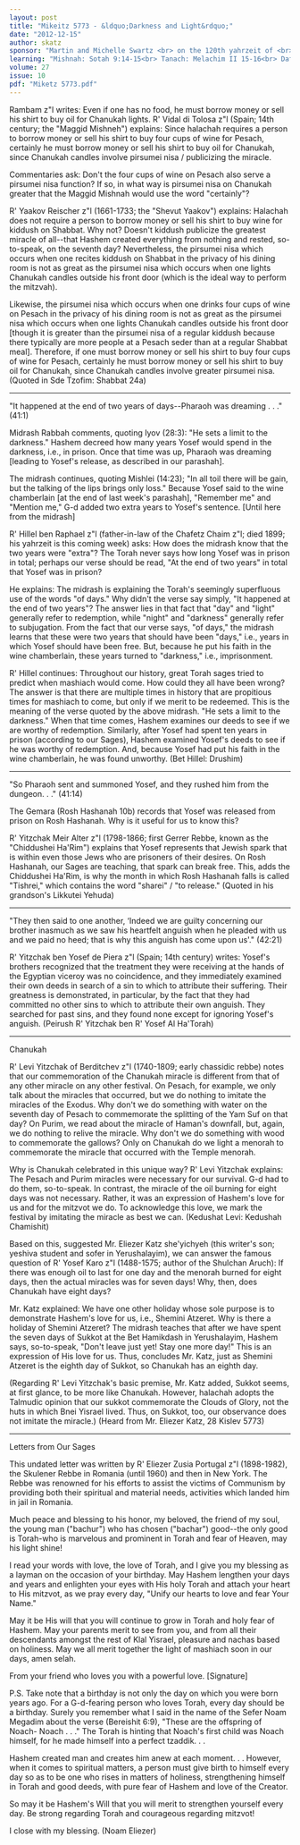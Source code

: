 ```yaml
---
layout: post
title: "Mikeitz 5773 - &ldquo;Darkness and Light&rdquo;"
date: "2012-12-15"
author: skatz
sponsor: "Martin and Michelle Swartz <br> on the 120th yahrzeit of <br> Martin's great-great-grandfather <br> Jacob Oesterreicher (1826-1892) <br>&nbsp;&nbsp;&nbsp;<br>The Vogel family <br> on the yahrzeit of <br> mother and grandmother <br> Miriam bat Yehuda Leib a\"h (Mary Kalkstein)"
learning: "Mishnah: Sotah 9:14-15<br> Tanach: Melachim II 15-16<br> Daf Yomi (Bavli): Shabbat 73<br> Halachah: Mishnah Berurah 165:1-166:1"
volume: 27
issue: 10
pdf: "Miketz 5773.pdf"
---
```


Rambam z"l writes: Even if one has no food, he must borrow money or sell his shirt to buy oil for Chanukah lights. R' Vidal di Tolosa z"l (Spain; 14th century; the "Maggid Mishneh") explains: Since halachah requires a person to borrow money or sell his shirt to buy four cups of wine for Pesach, certainly he must borrow money or sell his shirt to buy oil for Chanukah, since Chanukah candles involve pirsumei nisa / publicizing the miracle.

Commentaries ask: Don't the four cups of wine on Pesach also serve a pirsumei nisa function? If so, in what way is pirsumei nisa on Chanukah greater that the Maggid Mishnah would use the word "certainly"?

R' Yaakov Reischer z"l (1661-1733; the "Shevut Yaakov") explains: Halachah does not require a person to borrow money or sell his shirt to buy wine for kiddush on Shabbat. Why not? Doesn't kiddush publicize the greatest miracle of all--that Hashem created everything from nothing and rested, so-to-speak, on the seventh day? Nevertheless, the pirsumei nisa which occurs when one recites kiddush on Shabbat in the privacy of his dining room is not as great as the pirsumei nisa which occurs when one lights Chanukah candles outside his front door (which is the ideal way to perform the mitzvah).

Likewise, the pirsumei nisa which occurs when one drinks four cups of wine on Pesach in the privacy of his dining room is not as great as the pirsumei nisa which occurs when one lights Chanukah candles outside his front door \[though it is greater than the pirsumei nisa of a regular kiddush because there typically are more people at a Pesach seder than at a regular Shabbat meal\]. Therefore, if one must borrow money or sell his shirt to buy four cups of wine for Pesach, certainly he must borrow money or sell his shirt to buy oil for Chanukah, since Chanukah candles involve greater pirsumei nisa. (Quoted in Sde Tzofim: Shabbat 24a)

********

"It happened at the end of two years of days--Pharaoh was dreaming . . ." (41:1)

Midrash Rabbah comments, quoting Iyov (28:3): "He sets a limit to the darkness." Hashem decreed how many years Yosef would spend in the darkness, i.e., in prison. Once that time was up, Pharaoh was dreaming \[leading to Yosef's release, as described in our parashah\].

The midrash continues, quoting Mishlei (14:23); "In all toil there will be gain, but the talking of the lips brings only loss." Because Yosef said to the wine chamberlain \[at the end of last week's parashah\], "Remember me" and "Mention me," G-d added two extra years to Yosef's sentence. \[Until here from the midrash\]

R' Hillel ben Raphael z"l (father-in-law of the Chafetz Chaim z"l; died 1899; his yahrzeit is this coming week) asks: How does the midrash know that the two years were "extra"? The Torah never says how long Yosef was in prison in total; perhaps our verse should be read, "At the end of two years" in total that Yosef was in prison?

He explains: The midrash is explaining the Torah's seemingly superfluous use of the words "of days." Why didn't the verse say simply, "It happened at the end of two years"? The answer lies in that fact that "day" and "light" generally refer to redemption, while "night" and "darkness" generally refer to subjugation. From the fact that our verse says, "of days," the midrash learns that these were two years that should have been "days," i.e., years in which Yosef should have been free. But, because he put his faith in the wine chamberlain, these years turned to "darkness," i.e., imprisonment.

R' Hillel continues: Throughout our history, great Torah sages tried to predict when mashiach would come. How could they all have been wrong? The answer is that there are multiple times in history that are propitious times for mashiach to come, but only if we merit to be redeemed. This is the meaning of the verse quoted by the above midrash. "He sets a limit to the darkness." When that time comes, Hashem examines our deeds to see if we are worthy of redemption. Similarly, after Yosef had spent ten years in prison (according to our Sages), Hashem examined Yosef's deeds to see if he was worthy of redemption. And, because Yosef had put his faith in the wine chamberlain, he was found unworthy. (Bet Hillel: Drushim)

********

"So Pharaoh sent and summoned Yosef, and they rushed him from the dungeon. . ." (41:14)

The Gemara (Rosh Hashanah 10b) records that Yosef was released from prison on Rosh Hashanah. Why is it useful for us to know this?

R' Yitzchak Meir Alter z"l (1798-1866; first Gerrer Rebbe, known as the "Chiddushei Ha'Rim") explains that Yosef represents that Jewish spark that is within even those Jews who are prisoners of their desires. On Rosh Hashanah, our Sages are teaching, that spark can break free. This, adds the Chiddushei Ha'Rim, is why the month in which Rosh Hashanah falls is called "Tishrei," which contains the word "sharei" / "to release." (Quoted in his grandson's Likkutei Yehuda)

********

"They then said to one another, &lsquo;Indeed we are guilty concerning our brother inasmuch as we saw his heartfelt anguish when he pleaded with us and we paid no heed; that is why this anguish has come upon us'." (42:21)

R' Yitzchak ben Yosef de Piera z"l (Spain; 14th century) writes: Yosef's brothers recognized that the treatment they were receiving at the hands of the Egyptian viceroy was no coincidence, and they immediately examined their own deeds in search of a sin to which to attribute their suffering. Their greatness is demonstrated, in particular, by the fact that they had committed no other sins to which to attribute their own anguish. They searched for past sins, and they found none except for ignoring Yosef's anguish. (Peirush R' Yitzchak ben R' Yosef Al Ha'Torah)

********

Chanukah

R' Levi Yitzchak of Berditchev z"l (1740-1809; early chassidic rebbe) notes that our commemoration of the Chanukah miracle is different from that of any other miracle on any other festival. On Pesach, for example, we only talk about the miracles that occurred, but we do nothing to imitate the miracles of the Exodus. Why don't we do something with water on the seventh day of Pesach to commemorate the splitting of the Yam Suf on that day? On Purim, we read about the miracle of Haman's downfall, but, again, we do nothing to relive the miracle. Why don't we do something with wood to commemorate the gallows? Only on Chanukah do we light a menorah to commemorate the miracle that occurred with the Temple menorah.

Why is Chanukah celebrated in this unique way? R' Levi Yitzchak explains: The Pesach and Purim miracles were necessary for our survival. G-d had to do them, so-to-speak. In contrast, the miracle of the oil burning for eight days was not necessary. Rather, it was an expression of Hashem's love for us and for the mitzvot we do. To acknowledge this love, we mark the festival by imitating the miracle as best we can. (Kedushat Levi: Kedushah Chamishit)

Based on this, suggested Mr. Eliezer Katz she'yichyeh (this writer's son; yeshiva student and sofer in Yerushalayim), we can answer the famous question of R' Yosef Karo z"l (1488-1575; author of the Shulchan Aruch): If there was enough oil to last for one day and the menorah burned for eight days, then the actual miracles was for seven days! Why, then, does Chanukah have eight days?

Mr. Katz explained: We have one other holiday whose sole purpose is to demonstrate Hashem's love for us, i.e., Shemini Atzeret. Why is there a holiday of Shemini Atzeret? The midrash teaches that after we have spent the seven days of Sukkot at the Bet Hamikdash in Yerushalayim, Hashem says, so-to-speak, "Don't leave just yet! Stay one more day!" This is an expression of His love for us. Thus, concludes Mr. Katz, just as Shemini Atzeret is the eighth day of Sukkot, so Chanukah has an eighth day.

(Regarding R' Levi Yitzchak's basic premise, Mr. Katz added, Sukkot seems, at first glance, to be more like Chanukah. However, halachah adopts the Talmudic opinion that our sukkot commemorate the Clouds of Glory, not the huts in which Bnei Yisrael lived. Thus, on Sukkot, too, our observance does not imitate the miracle.) (Heard from Mr. Eliezer Katz, 28 Kislev 5773)

********

Letters from Our Sages

This undated letter was written by R' Eliezer Zusia Portugal z"l (1898-1982), the Skulener Rebbe in Romania (until 1960) and then in New York. The Rebbe was renowned for his efforts to assist the victims of Communism by providing both their spiritual and material needs, activities which landed him in jail in Romania.

Much peace and blessing to his honor, my beloved, the friend of my soul, the young man ("bachur") who has chosen ("bachar") good--the only good is Torah-who is marvelous and prominent in Torah and fear of Heaven, may his light shine!

I read your words with love, the love of Torah, and I give you my blessing as a layman on the occasion of your birthday. May Hashem lengthen your days and years and enlighten your eyes with His holy Torah and attach your heart to His mitzvot, as we pray every day, "Unify our hearts to love and fear Your Name."

May it be His will that you will continue to grow in Torah and holy fear of Hashem. May your parents merit to see from you, and from all their descendants amongst the rest of Klal Yisrael, pleasure and nachas based on holiness. May we all merit together the light of mashiach soon in our days, amen selah.

From your friend who loves you with a powerful love. \[Signature\]

P.S. Take note that a birthday is not only the day on which you were born years ago. For a G-d-fearing person who loves Torah, every day should be a birthday. Surely you remember what I said in the name of the Sefer Noam Megadim about the verse (Bereishit 6:9), "These are the offspring of Noach- Noach . . ." The Torah is hinting that Noach's first child was Noach himself, for he made himself into a perfect tzaddik. . .

Hashem created man and creates him anew at each moment. . . However, when it comes to spiritual matters, a person must give birth to himself every day so as to be one who rises in matters of holiness, strengthening himself in Torah and good deeds, with pure fear of Hashem and love of the Creator.

So may it be Hashem's Will that you will merit to strengthen yourself every day. Be strong regarding Torah and courageous regarding mitzvot!

I close with my blessing. (Noam Eliezer)


